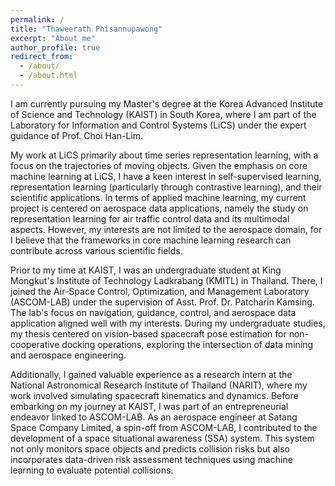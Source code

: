 ```yaml
---
permalink: /
title: "Thaweerath Phisannupawong"
excerpt: "About me"
author_profile: true
redirect_from: 
  - /about/
  - /about.html
---
```


I am currently pursuing my Master's degree at the Korea Advanced Institute of Science and Technology (KAIST) in South Korea, where I am part of the Laboratory for Information and Control Systems (LiCS) under the expert guidance of Prof. Choi Han-Lim. 

My work at LiCS primarily about time series representation learning, with a focus on the trajectories of moving objects. 
Given the emphasis on core machine learning at LiCS, I have a keen interest in self-supervised learning, representation learning (particularly through contrastive learning), and their scientific applications.
In terms of applied machine learning, my current project is centered on aerospace data applications, namely the study on representation learning for air traffic control data and its multimodal aspects. 
However, my interests are not limited to the aerospace domain, for I believe that the frameworks in core machine learning research can contribute across various scientific fields.

Prior to my time at KAIST, I was an undergraduate student at King Mongkut's Institute of Technology Ladkrabang (KMITL) in Thailand. 
There, I joined the Air-Space Control, Optimization, and Management Laboratory (ASCOM-LAB) under the supervision of Asst. Prof. Dr. Patcharin Kamsing. 
The lab's focus on navigation, guidance, control, and aerospace data application aligned well with my interests. 
During my undergraduate studies, my thesis centered on vision-based spacecraft pose estimation for non-cooperative docking operations, exploring the intersection of data mining and aerospace engineering.

Additionally, I gained valuable experience as a research intern at the National Astronomical Research Institute of Thailand (NARIT), where my work involved simulating spacecraft kinematics and dynamics.
Before embarking on my journey at KAIST, I was part of an entrepreneurial endeavor linked to ASCOM-LAB. 
As an aerospace engineer at Satang Space Company Limited, a spin-off from ASCOM-LAB, I contributed to the development of a space situational awareness (SSA) system. 
This system not only monitors space objects and predicts collision risks but also incorporates data-driven risk assessment techniques using machine learning to evaluate potential collisions.